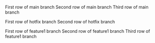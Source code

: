 First row of main branch
Second row of main branch
Third row of main branch

First row of hotfix branch
Second row of hotfix branch

First row of feature1 branch
Second row of feature1 branch
Third row of feature1 branch
